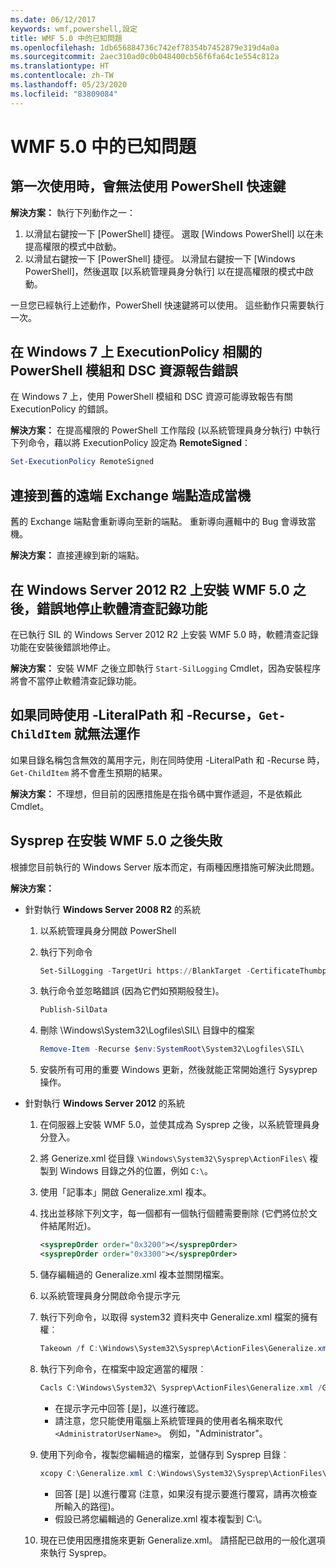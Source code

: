 ```yaml
---
ms.date: 06/12/2017
keywords: wmf,powershell,設定
title: WMF 5.0 中的已知問題
ms.openlocfilehash: 1db656884736c742ef78354b7452879e319d4a0a
ms.sourcegitcommit: 2aec310ad0c0b048400cb56f6fa64c1e554c812a
ms.translationtype: HT
ms.contentlocale: zh-TW
ms.lasthandoff: 05/23/2020
ms.locfileid: "83809084"
---
```

# <a name="known-issues-in-wmf-50"></a>WMF 5.0 中的已知問題

## <a name="powershell-shortcuts-are-broken-when-used-for-the-first-time"></a>第一次使用時，會無法使用 PowerShell 快速鍵

**解決方案：** 執行下列動作之一：

1. 以滑鼠右鍵按一下 [PowerShell] 捷徑。 選取 [Windows PowerShell] 以在未提高權限的模式中啟動。
2. 以滑鼠右鍵按一下 [PowerShell] 捷徑。 以滑鼠右鍵按一下 [Windows PowerShell]，然後選取 [以系統管理員身分執行] 以在提高權限的模式中啟動。

一旦您已經執行上述動作，PowerShell 快速鍵將可以使用。 這些動作只需要執行一次。

## <a name="powershell-modules-and-dsc-resources-report-errors-about-executionpolicy-on-windows-7"></a>在 Windows 7 上 ExecutionPolicy 相關的 PowerShell 模組和 DSC 資源報告錯誤

在 Windows 7 上，使用 PowerShell 模組和 DSC 資源可能導致報告有關 ExecutionPolicy 的錯誤。

**解決方案：** 在提高權限的 PowerShell 工作階段 (以系統管理員身分執行) 中執行下列命令，藉以將 ExecutionPolicy 設定為 **RemoteSigned**：

```powershell
Set-ExecutionPolicy RemoteSigned
```

## <a name="connecting-to-an-old-remote-exchange-endpoint-causes-a-crash"></a>連接到舊的遠端 Exchange 端點造成當機

舊的 Exchange 端點會重新導向至新的端點。 重新導向邏輯中的 Bug 會導致當機。

**解決方案：** 直接連線到新的端點。

## <a name="software-inventory-logging-feature-is-erroneously-stopped-after-wmf-50-installation-on-windows-server-2012-r2"></a>在 Windows Server 2012 R2 上安裝 WMF 5.0 之後，錯誤地停止軟體清查記錄功能

在已執行 SIL 的 Windows Server 2012 R2 上安裝 WMF 5.0 時，軟體清查記錄功能在安裝後錯誤地停止。

**解決方案：** 安裝 WMF 之後立即執行 `Start-SilLogging` Cmdlet，因為安裝程序將會不當停止軟體清查記錄功能。

## <a name="get-childitem-does-not-work-if--literalpath-and--recurse-are-used-together"></a>如果同時使用 -LiteralPath 和 -Recurse，`Get-ChildItem` 就無法運作

如果目錄名稱包含無效的萬用字元，則在同時使用 -LiteralPath 和 -Recurse 時，`Get-ChildItem` 將不會產生預期的結果。

**解決方案：** 不理想，但目前的因應措施是在指令碼中實作遞迴，不是依賴此 Cmdlet。

## <a name="sysprep-fails-after-wmf-50-installation"></a>Sysprep 在安裝 WMF 5.0 之後失敗

根據您目前執行的 Windows Server 版本而定，有兩種因應措施可解決此問題。

**解決方案：**

- 針對執行 **Windows Server 2008 R2** 的系統
  1. 以系統管理員身分開啟 PowerShell
  2. 執行下列命令

     ```powershell
     Set-SilLogging -TargetUri https://BlankTarget -CertificateThumbprint 0123456789
     ```

  3. 執行命令並忽略錯誤 (因為它們如預期般發生)。

     ```powershell
     Publish-SilData
     ```

  4. 刪除 \Windows\System32\Logfiles\SIL\ 目錄中的檔案

     ```powershell
     Remove-Item -Recurse $env:SystemRoot\System32\Logfiles\SIL\
     ```

  5. 安裝所有可用的重要 Windows 更新，然後就能正常開始進行 Sysyprep 操作。

- 針對執行 **Windows Server 2012** 的系統
  1. 在伺服器上安裝 WMF 5.0，並使其成為 Sysprep 之後，以系統管理員身分登入。
  2. 將 Generize.xml 從目錄 `\Windows\System32\Sysprep\ActionFiles\` 複製到 Windows 目錄之外的位置，例如 `C:\`。
  3. 使用「記事本」開啟 Generalize.xml 複本。
  4. 找出並移除下列文字，每一個都有一個執行個體需要刪除 (它們將位於文件結尾附近)。

     ```xml
     <sysprepOrder order="0x3200"></sysprepOrder>
     <sysprepOrder order="0x3300"></sysprepOrder>
     ```

  5. 儲存編輯過的 Generalize.xml 複本並關閉檔案。
  6. 以系統管理員身分開啟命令提示字元
  7. 執行下列命令，以取得 system32 資料夾中 Generalize.xml 檔案的擁有權︰

     ```powershell
     Takeown /f C:\Windows\System32\Sysprep\ActionFiles\Generalize.xml
     ```

  8. 執行下列命令，在檔案中設定適當的權限︰

     ```powershell
     Cacls C:\Windows\System32\ Sysprep\ActionFiles\Generalize.xml /G `<AdministratorUserName>`:F
     ```

     - 在提示字元中回答 [是]，以進行確認。
     - 請注意，您只能使用電腦上系統管理員的使用者名稱來取代 `<AdministratorUserName>`。 例如，"Administrator"。

  9. 使用下列命令，複製您編輯過的檔案，並儲存到 Sysprep 目錄︰

     ```powershell
     xcopy C:\Generalize.xml C:\Windows\System32\Sysprep\ActionFiles\Generalize.xml
     ```

     - 回答 [是] 以進行覆寫 (注意，如果沒有提示要進行覆寫，請再次檢查所輸入的路徑)。
     - 假設已將您編輯過的 Generalize.xml 複本複製到 C:\。

  10. 現在已使用因應措施來更新 Generalize.xml。 請搭配已啟用的一般化選項來執行 Sysprep。
